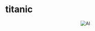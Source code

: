 # titanic
<p align="center">
  <img src="https://media2.giphy.com/media/v1.Y2lkPTc5MGI3NjExdnNsemwzNDYyemlkMGNuODdvZjVzNDQ1ZDF5NWhwam9kZWRod3VrayZlcD12MV9pbnRlcm5hbF9naWZfYnlfaWQmY3Q9Zw/mh7DKz8UhQQGk/giphy.gif" alt="AI" />
</p>
